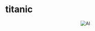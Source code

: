 # titanic
<p align="center">
  <img src="https://media2.giphy.com/media/v1.Y2lkPTc5MGI3NjExdnNsemwzNDYyemlkMGNuODdvZjVzNDQ1ZDF5NWhwam9kZWRod3VrayZlcD12MV9pbnRlcm5hbF9naWZfYnlfaWQmY3Q9Zw/mh7DKz8UhQQGk/giphy.gif" alt="AI" />
</p>
